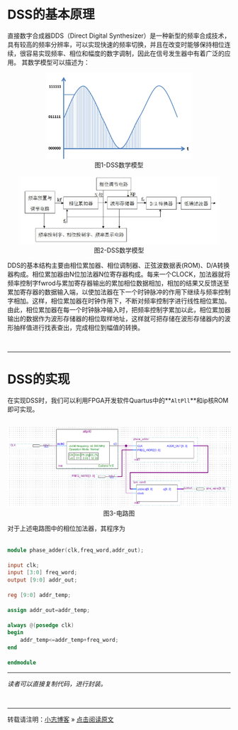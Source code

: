 <!--- ---
layout: post
title: "DSS的FPGA实现"
data: 2019-07-02
description: "通信系统，FPGA"
tag： FPGA
--- --->

# DSS的基本原理

直接数字合成器DDS（Direct Digital Synthesizer）是一种新型的频率合成技术，具有较高的频率分辨率，可以实现快速的频率切换，并且在改变时能够保持相位连续，很容易实现频率、相位和幅度的数字调制，因此在信号发生器中有着广泛的应用。
其数学模型可以描述为：

<div align=center>
<img width='330' heigth='200' src="https://raw.githubusercontent.com/xiaozhi-chen/xiaozhi-chen.github.io/master/_posts/image/2019-07-02/DSS_1.png"/></div>
<center>图1-DSS数学模型</center>

<br>

<div align=center>
<img width='450' heigth='100' src="https://raw.githubusercontent.com/xiaozhi-chen/xiaozhi-chen.github.io/master/_posts/image/2019-07-02/DSS_jiegoutu.png"/></div>
<center>图2-DSS数学模型</center>

DDS的基本结构主要由相位累加器、相位调制器、正弦波数据表(ROM)、D/A转换器构成。相位累加器由N位加法器N位寄存器构成。每来一个CLOCK，加法器就将频率控制字fwrod与累加寄存器输出的累加相位数据相加，相加的结果又反馈送至累加寄存器的数据输入端，以使加法器在下一个时钟脉冲的作用下继续与频率控制字相加。这样，相位累加器在时钟作用下，不断对频率控制字进行线性相位累加。由此，相位累加器在每一个时钟脉冲输入时，把频率控制字累加以此，相位累加器输出的数据作为波形存储器的相位取样地址，这样就可把存储在波形存储器内的波形抽样值进行找表查出，完成相位到幅值的转换。

<br>

---
# DSS的实现

在实现DSS时，我们可以利用FPGA开发软件Quartus中的**`AltPll`**和ip核ROM即可实现。

<br>

<div align=center>
<img width='927' heigth='400' src="https://raw.githubusercontent.com/xiaozhi-chen/xiaozhi-chen.github.io/master/_posts/image/2019-07-02/FPGA.png"/></div>
<center>图3-电路图</center>

对于上述电路图中的相位加法器，其程序为

```verilog

module phase_adder(clk,freq_word,addr_out);

input clk;
input [3:0] freq_word;
output [9:0] addr_out;

reg [9:0] addr_temp;

assign addr_out=addr_temp;

always @(posedge clk)
begin
	addr_temp<=addr_temp+freq_word;
end

endmodule

```
---

*读者可以直接复制代码，进行封装。*

<br>

------

转载请注明：[小志博客](http://xiaozhi-chen.github.io) » [点击阅读原文](https://xiaozhi-chen.github.io/2019/07/DSS%E7%9A%84FPGA%E5%AE%9E%E7%8E%B0/)  



